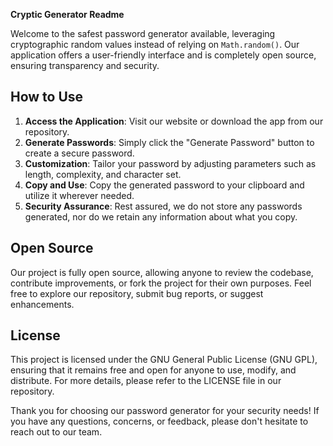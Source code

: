 **Cryptic Generator Readme**

Welcome to the safest password generator available, leveraging cryptographic random values instead of relying on `Math.random()`. Our application offers a user-friendly interface and is completely open source, ensuring transparency and security.

## How to Use

1. **Access the Application**: Visit our website or download the app from our repository.
2. **Generate Passwords**: Simply click the "Generate Password" button to create a secure password.
3. **Customization**: Tailor your password by adjusting parameters such as length, complexity, and character set.
4. **Copy and Use**: Copy the generated password to your clipboard and utilize it wherever needed.
5. **Security Assurance**: Rest assured, we do not store any passwords generated, nor do we retain any information about what you copy.

## Open Source

Our project is fully open source, allowing anyone to review the codebase, contribute improvements, or fork the project for their own purposes. Feel free to explore our repository, submit bug reports, or suggest enhancements.

## License

This project is licensed under the GNU General Public License (GNU GPL), ensuring that it remains free and open for anyone to use, modify, and distribute. For more details, please refer to the LICENSE file in our repository.

Thank you for choosing our password generator for your security needs! If you have any questions, concerns, or feedback, please don't hesitate to reach out to our team.
